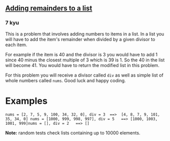<h2><a href=https://www.codewars.com/kata/5acc3634c6fde760ec0001f7/train/javascript target="_blank">Adding remainders to a list</a></h2><h3>7 kyu</h3><p>This is a problem that involves adding numbers to items in a list. In a list you will have to add the item's remainder when divided by a given divisor to each item.</p><p>For example if the item is 40 and the divisor is 3 you would have to add 1 since 40 minus the closest multiple of 3 which is 39 is 1. So the 40 in the list will become 41. You would have to return the modified list in this problem.</p><p>For this problem you will receive a divisor called <code>div</code> as well as simple list of whole numbers called <code>nums</code>. Good luck and happy coding.</p><h1 id="examples">Examples</h1><pre><code class="language-python"><span class="cm-variable">nums</span> <span class="cm-operator">=</span> [<span class="cm-number">2</span>, <span class="cm-number">7</span>, <span class="cm-number">5</span>, <span class="cm-number">9</span>, <span class="cm-number">100</span>, <span class="cm-number">34</span>, <span class="cm-number">32</span>, <span class="cm-number">0</span>], <span class="cm-variable">div</span> <span class="cm-operator">=</span> <span class="cm-number">3</span>  <span class="cm-operator">==&gt;</span>  [<span class="cm-number">4</span>, <span class="cm-number">8</span>, <span class="cm-number">7</span>, <span class="cm-number">9</span>, <span class="cm-number">101</span>, <span class="cm-number">35</span>, <span class="cm-number">34</span>, <span class="cm-number">0</span>] <span class="cm-variable">nums</span> <span class="cm-operator">=</span> [<span class="cm-number">1000</span>, <span class="cm-number">999</span>, <span class="cm-number">998</span>, <span class="cm-number">997</span>], <span class="cm-variable">div</span> <span class="cm-operator">=</span> <span class="cm-number">5</span>   <span class="cm-operator">==&gt;</span> [<span class="cm-number">1000</span>, <span class="cm-number">1003</span>, <span class="cm-number">1001</span>, <span class="cm-number">999</span>]<span class="cm-variable">nums</span> <span class="cm-operator">=</span> [], <span class="cm-variable">div</span> <span class="cm-operator">=</span> <span class="cm-number">2</span>   <span class="cm-operator">==&gt;</span> []</code></pre><p><strong>Note:</strong> random tests check lists containing up to 10000 elements.</p>